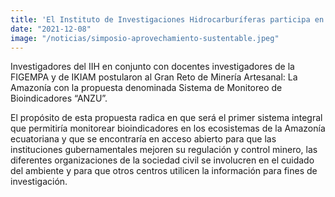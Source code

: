 ```yaml
---
title: 'El Instituto de Investigaciones Hidrocarburíferas participa en el primer Simposio "Aprovechamiento sustentable de recursos naturales y energéticos"'
date: "2021-12-08"
image: "/noticias/simposio-aprovechamiento-sustentable.jpeg"
---
```


Investigadores del IIH en conjunto con docentes investigadores de la FIGEMPA y de IKIAM postularon al Gran Reto de Minería Artesanal: La Amazonía con la propuesta denominada Sistema de Monitoreo de Bioindicadores “ANZU”.

El propósito de esta propuesta radica en que será el primer sistema integral que permitiría monitorear bioindicadores en los ecosistemas de la Amazonía ecuatoriana y que se encontraría en acceso abierto para que las instituciones gubernamentales mejoren su regulación y control minero, las diferentes organizaciones de la sociedad civil se involucren en el cuidado del ambiente y para que otros centros utilicen la información para fines de investigación.